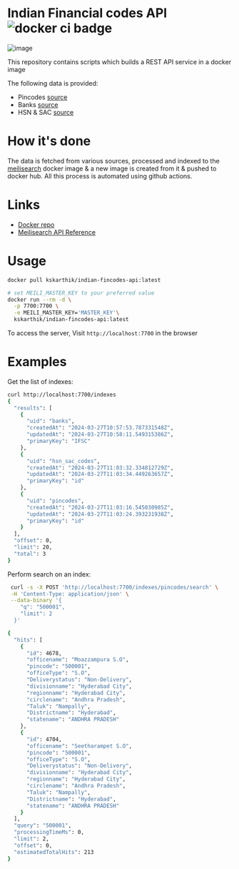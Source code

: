 # Indian Financial codes API ![docker ci badge](https://github.com/movim/movim/actions/workflows/docker.yml/badge.svg?event=push)

![image](https://github.com/kskarthik/indian-fincodes-api/assets/11899221/6f556c36-ec96-42fd-a016-20f3664b4c77)

This repository contains scripts which builds a REST API service in a docker image

The following data is provided:

- Pincodes [source](https://data.gov.in/catalog/all-india-pincode-directory)
- Banks [source](https://github.com/razorpay/ifsc/)
- HSN & SAC [source](https://services.gst.gov.in/services/searchhsnsac)

# How it's done
The data is fetched from various sources, processed and indexed to the [meilisearch](https://www.meilisearch.com) docker image & a new image is created from it & pushed to docker hub. All this process is automated using github actions.

# Links

- [Docker repo](https://hub.docker.com/r/kskarthik/indian-fincodes-api)
- [Meilisearch API Reference](https://www.meilisearch.com/docs/reference/api/overview)

# Usage

```sh
docker pull kskarthik/indian-fincodes-api:latest

# set MEILI_MASTER_KEY to your preferred value
docker run --rm -d \
  -p 7700:7700 \
  -e MEILI_MASTER_KEY='MASTER_KEY'\
  kskarthik/indian-fincodes-api:latest
```

To access the server, Visit `http://localhost:7700` in the browser

# Examples

Get the list of indexes:

```sh
curl http://localhost:7700/indexes 
{
  "results": [
    {
      "uid": "banks",
      "createdAt": "2024-03-27T10:57:53.787331548Z",
      "updatedAt": "2024-03-27T10:58:11.549315386Z",
      "primaryKey": "IFSC"
    },
    {
      "uid": "hsn_sac_codes",
      "createdAt": "2024-03-27T11:03:32.334812729Z",
      "updatedAt": "2024-03-27T11:03:34.449263657Z",
      "primaryKey": "id"
    },
    {
      "uid": "pincodes",
      "createdAt": "2024-03-27T11:03:16.545030985Z",
      "updatedAt": "2024-03-27T11:03:24.393231938Z",
      "primaryKey": "id"
    }
  ],
  "offset": 0,
  "limit": 20,
  "total": 3
}
```

Perform search on an index:

```sh
 curl -s -X POST 'http://localhost:7700/indexes/pincodes/search' \
 -H 'Content-Type: application/json' \
 --data-binary '{
    "q": "500001",
    "limit": 2
  }'

{
  "hits": [
    {
      "id": 4678,
      "officename": "Moazzampura S.O",
      "pincode": "500001",
      "officeType": "S.O",
      "Deliverystatus": "Non-Delivery",
      "divisionname": "Hyderabad City",
      "regionname": "Hyderabad City",
      "circlename": "Andhra Pradesh",
      "Taluk": "Nampally",
      "Districtname": "Hyderabad",
      "statename": "ANDHRA PRADESH"
    },
    {
      "id": 4704,
      "officename": "Seetharampet S.O",
      "pincode": "500001",
      "officeType": "S.O",
      "Deliverystatus": "Non-Delivery",
      "divisionname": "Hyderabad City",
      "regionname": "Hyderabad City",
      "circlename": "Andhra Pradesh",
      "Taluk": "Nampally",
      "Districtname": "Hyderabad",
      "statename": "ANDHRA PRADESH"
    }
  ],
  "query": "500001",
  "processingTimeMs": 0,
  "limit": 2,
  "offset": 0,
  "estimatedTotalHits": 213
}
```
